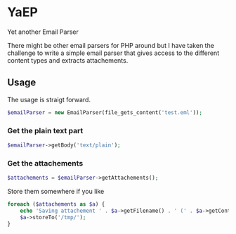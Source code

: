 # YaEP
Yet another Email Parser

There might be other email parsers for PHP around but I have taken the challenge to write a simple email parser that gives access to the different content types and extracts attachements.

## Usage
The usage is straigt forward.
```php
$emailParser = new EmailParser(file_gets_content('test.eml'));
```
### Get the plain text part
```php
$emailParser->getBody('text/plain');
```

### Get the attachements
```php
$attachements = $emailParser->getAttachements();
```

Store them somewhere if you like
```php
foreach ($attachements as $a) {
	echo 'Saving attachement ' . $a->getFilename() . ' (' . $a->getContentType() . ')';
	$a->storeTo('/tmp/');
}
```